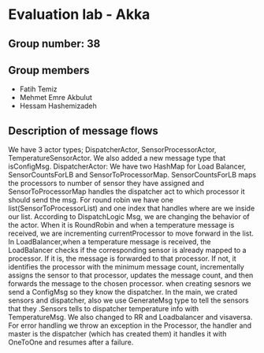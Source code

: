 # Evaluation lab - Akka

## Group number: 38

## Group members

- Fatih Temiz
- Mehmet Emre Akbulut
- Hessam Hashemizadeh

## Description of message flows

We have 3 actor types; DispatcherActor, SensorProcessorActor, TemperatureSensorActor. 
We also added a new message type that isConfigMsg.
DispatcherActor:
We have two HashMap for Load Balancer, SensorCountsForLB and SensorToProcessorMap.
SensorCountsForLB maps the processors to number of sensor they have assigned and SensorToProcessorMap handles the dispatcher act to which processor it should send the msg. 
For round robin we have one list(SensorToProcessorList) and one index that handles where are we inside our list. According to DispatchLogic Msg, we are changing the behavior of the actor. When it is RoundRobin and when a temperature message is received, we are incrementing currentProcessor to move forward in the list. In LoadBalancer,when a temperature message is received, the LoadBalancer checks if the corresponding sensor is already mapped to a processor. If it is, the message is forwarded to that processor. If not, it identifies the processor with the minimum message count, incrementally assigns the sensor to that processor, updates the message count, and then forwards the message to the chosen processor. 
when creating sesnors we send a ConfigMsg so they know the dispatcher. 
In the main, we crated sensors and dispatcher, also we use GenerateMsg type to tell the sensors that they .Sensors tells to dispatcher temperature info with TemperatureMsg. We also changed to RR and Loadbalancer and visaversa. 
For error handling we throw an exception in the Processor, the handler and master is the dispatcher (which has created them) it handles it with OneToOne and resumes after a failure.
